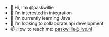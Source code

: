 - 👋 Hi, I’m @paskwillie
- 👀 I’m interested in integration
- 🌱 I’m currently learning Java
- 💞️ I’m looking to collaborate api development
- 📫 How to reach me: paskwillie@live.nl

<!---
paskwillie/paskwillie is a ✨ special ✨ repository because its `README.md` (this file) appears on your GitHub profile.
You can click the Preview link to take a look at your changes.
--->
